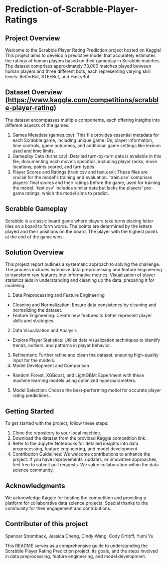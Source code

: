 # Prediction-of-Scrabble-Player-Ratings

## Project Overview
Welcome to the Scrabble Player Rating Prediction project hosted on Kaggle! This project aims to develop a predictive model that accurately estimates the ratings of human players based on their gameplay in Scrabble matches. The dataset comprises approximately 73,000 matches played between human players and three different bots, each representing varying skill levels: BetterBot, STEEBot, and HastyBot.

## Dataset Overview (https://www.kaggle.com/competitions/scrabble-player-rating)
The dataset encompasses multiple components, each offering insights into different aspects of the games:
1. Games Metadata (games.csv): This file provides essential metadata for each Scrabble game, including unique game IDs, player information, time controls, game outcomes, and additional game settings like lexicon used and time limits.
2. Gameplay Data (turns.csv): Detailed turn-by-turn data is available in this file, documenting each move's specifics, including player racks, move locations, points scored, and turn types.
3. Player Scores and Ratings (train.csv and test.csv): These files are crucial for the model's training and evaluation. 'train.csv' comprises players' final scores and their ratings before the game, used for training the model. 'test.csv' includes similar data but lacks the players' pre-game ratings, which the model aims to predict.

## Scrabble Gameplay
Scrabble is a classic board game where players take turns placing letter tiles on a board to form words. The points are determined by the letters played and their positions on the board. The player with the highest points at the end of the game wins.

## Solution Overview
This project report outlines a systematic approach to solving the challenge. The process includes extensive data preprocessing and feature engineering to transform raw features into informative metrics. Visualization of player statistics aids in understanding and cleaning up the data, preparing it for modeling.

1. Data Preprocessing and Feature Engineering
- Cleaning and Normalization: Ensure data consistency by cleaning and normalizing the dataset.
- Feature Engineering: Create new features to better represent player skills and strategies.
2. Data Visualization and Analysis
- Explore Player Statistics: Utilize data visualization techniques to identify trends, outliers, and patterns in player behavior.
3. Refinement: Further refine and clean the dataset, ensuring high-quality input for the models.
4. Model Development and Comparison
- Random Forest, XGBoost, and LightGBM: Experiment with these machine learning models using optimized hyperparameters.
5. Model Selection: Choose the best-performing model for accurate player rating predictions.


## Getting Started
To get started with the project, follow these steps:

1. Clone the repository to your local machine.
2. Download the dataset from the provided Kaggle competition link.
3. Refer to the Jupyter Notebooks for detailed insights into data preprocessing, feature engineering, and model development.
4. Contribution Guidelines: We welcome contributions to enhance the project. If you have improvements, updates, or innovative approaches, feel free to submit pull requests. We value collaboration within the data science community.

## Acknowledgments
We acknowledge Kaggle for hosting the competition and providing a platform for collaborative data science projects. Special thanks to the community for their engagement and contributions.

## Contributer of this project
Spencer Stromback, Jessica Cheng, Cindy Wang, Cody Ortloff, Yumi Yu

This README serves as a comprehensive guide to understanding the Scrabble Player Rating Prediction project, its goals, and the steps involved in data preprocessing, feature engineering, and model development.
